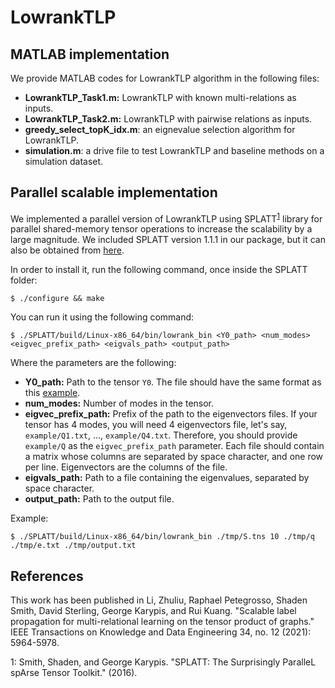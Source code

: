 # LowrankTLP

## MATLAB implementation
We provide MATLAB codes for LowrankTLP algorithm in the following files:

- **LowrankTLP\_Task1.m:** LowrankTLP with known multi-relations as inputs.
- **LowrankTLP\_Task2.m:** LowrankTLP with pairwise relations as inputs.
- **greedy\_select\_topK_idx.m**: an eignevalue selection algorithm for LowrankTLP.
- **simulation.m**: a drive file to test LowrankTLP and baseline methods on a simulation dataset.

## Parallel scalable implementation

We implemented a parallel version of LowrankTLP using SPLATT<sup>[1](#splatt)</sup> library for parallel shared-memory tensor operations to increase the scalability by a large magnitude. We included SPLATT version 1.1.1 in our package, but it can also be obtained from [here](https://github.com/ShadenSmith/splatt "SPLATT").

In order to install it, run the following command, once inside the SPLATT folder:

```
$ ./configure && make
```

You can run it using the following command:

```
$ ./SPLATT/build/Linux-x86_64/bin/lowrank_bin <Y0_path> <num_modes> <eigvec_prefix_path> <eigvals_path> <output_path>
```

Where the parameters are the following:

- **Y0_path:** Path to the tensor `Y0`. The file should have the same format as this [example](SPLATT/tests/tensors/small.tns "Small tensor").
- **num_modes:** Number of modes in the tensor.
- **eigvec\_prefix\_path:** Prefix of the path to the eigenvectors files. If your tensor has 4 modes, you will need 4 eigenvectors file, let's say, `example/Q1.txt`, ..., `example/Q4.txt`. Therefore, you should provide `example/Q` as the  `eigvec_prefix_path` parameter. Each file should contain a matrix whose columns are separated by space character, and one row per line. Eigenvectors are the columns of the file.
- **eigvals\_path:** Path to a file containing the eigenvalues, separated by space character.
-  **output\_path:** Path to the output file.

Example:

```
$ ./SPLATT/build/Linux-x86_64/bin/lowrank_bin ./tmp/S.tns 10 ./tmp/q ./tmp/e.txt ./tmp/output.txt
```

References
------
This work has been published in Li, Zhuliu, Raphael Petegrosso, Shaden Smith, David Sterling, George Karypis, and Rui Kuang. "Scalable label propagation for multi-relational learning on the tensor product of graphs." IEEE Transactions on Knowledge and Data Engineering 34, no. 12 (2021): 5964-5978.

<a name="splatt">1</a>: Smith, Shaden, and George Karypis. "SPLATT: The Surprisingly ParalleL spArse Tensor Toolkit." (2016).
